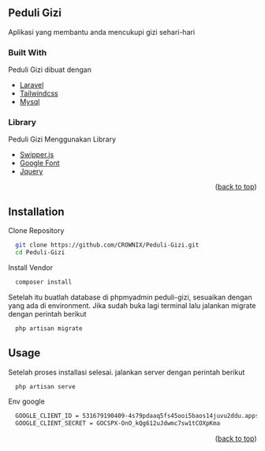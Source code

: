 <div id="top"></div>
<!--
*** Thanks for checking out the Best-README-Template. If you have a suggestion
*** that would make this better, please fork the repo and create a pull request
*** or simply open an issue with the tag "enhancement".
*** Don't forget to give the project a star!
*** Thanks again! Now go create something AMAZING! :D
-->



<!-- PROJECT SHIELDS -->
<!--
*** I'm using markdown "reference style" links for readability.
*** Reference links are enclosed in brackets [ ] instead of parentheses ( ).
*** See the bottom of this document for the declaration of the reference variables
*** for contributors-url, forks-url, etc. This is an optional, concise syntax you may use.
*** https://www.markdownguide.org/basic-syntax/#reference-style-links
-->




<!-- ABOUT THE PROJECT -->
## Peduli Gizi


Aplikasi yang membantu anda mencukupi gizi sehari-hari



### Built With

Peduli Gizi dibuat dengan 

* [Laravel](https://laravel.com/)
* [Tailwindcss](https://tailwindcss.com/)
* [Mysql](https://mysql.com/)

### Library

Peduli Gizi Menggunakan Library
* [Swipper.js](https://swiperjs.com/)
* [Google Font](https://fonts.google.com/)
* [Jquery](https://jquery.com/)


<p align="right">(<a href="#top">back to top</a>)</p>


## Installation

Clone Repository

```bash
  git clone https://github.com/CROWNIX/Peduli-Gizi.git
  cd Peduli-Gizi
```
Install Vendor
```bash
  composer install
```
Setelah itu buatlah database di phpmyadmin peduli-gizi, sesuaikan dengan yang ada di environment. Jika sudah buka lagi terminal lalu jalankan migrate dengan perintah berikut
```bash
  php artisan migrate
```


<!-- USAGE EXAMPLES -->
## Usage

Setelah proses installasi selesai. jalankan server dengan perintah berikut

```bash
  php artisan serve
```

Env google

```bash
  GOOGLE_CLIENT_ID = 531679190409-4s79pdaaq5fs45ooi5baos14juvu2ddu.apps.googleusercontent.com
  GOOGLE_CLIENT_SECRET = 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
```
<p align="right">(<a href="#top">back to top</a>)</p>

